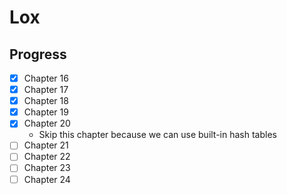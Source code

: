 # Lox

## Progress

- [x] Chapter 16
- [x] Chapter 17
- [x] Chapter 18
- [x] Chapter 19
- [x] Chapter 20
  - Skip this chapter because we can use built-in hash tables
- [ ] Chapter 21
- [ ] Chapter 22
- [ ] Chapter 23
- [ ] Chapter 24
